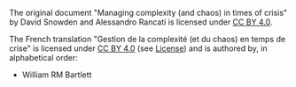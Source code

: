 The original document "Managing complexity (and chaos) in times of crisis" by David Snowden and Alessandro Rancati is licensed under [CC BY 4.0](https://creativecommons.org/licenses/by/4.0/).

The French translation "Gestion de la complexité (et du chaos) en temps de crise" is licensed under [CC BY 4.0](https://creativecommons.org/licenses/by/4.0/) (see [License](LICENSE.md)) and is authored by, in alphabetical order:

- William RM Bartlett
